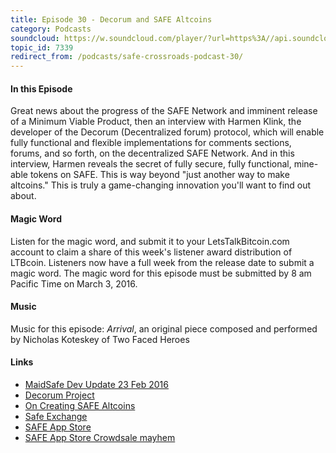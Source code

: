 ```yaml
---
title: Episode 30 - Decorum and SAFE Altcoins
category: Podcasts
soundcloud: https://w.soundcloud.com/player/?url=https%3A//api.soundcloud.com/tracks/248793331
topic_id: 7339
redirect_from: /podcasts/safe-crossroads-podcast-30/
---
```


#### In this Episode

Great news about the progress of the SAFE Network and imminent release of a Minimum Viable Product, then an interview with Harmen Klink, the developer of the Decorum (Decentralized forum) protocol, which will enable fully functional and flexible implementations for comments sections, forums, and so forth, on the decentralized SAFE Network. And in this interview, Harmen reveals the secret of fully secure, fully functional, mine-able tokens on SAFE. This is way beyond "just another way to make altcoins." This is truly a game-changing innovation you'll want to find out about.

#### Magic Word

Listen for the magic word, and submit it to your LetsTalkBitcoin.com account to claim a share of this week's listener award distribution of LTBcoin. Listeners now have a full week from the release date to submit a magic word. The magic word for this episode must be submitted by 8 am Pacific Time on March 3, 2016.

#### Music

Music for this episode: *Arrival*, an original piece composed and performed by Nicholas Koteskey of Two Faced Heroes

#### Links

- [MaidSafe Dev Update 23 Feb 2016](https://safenetforum.org/t/maidsafe-dev-update-23rd-february-2016/7302)
- [Decorum Project](https://safenetforum.org/t/introducing-project-decorum/6119)
- [On Creating SAFE Altcoins](https://safenetforum.org/t/on-creating-safe-alt-coins/7192)
- [Safe Exchange](http://safex.io/)
- [SAFE App Store](http://safeappstore.io/)
- [SAFE App Store Crowdsale mayhem](https://safenetforum.org/t/officially-safe-app-store-crowdsale/7081)
